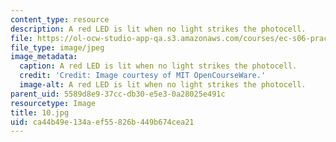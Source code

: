 ```yaml
---
content_type: resource
description: A red LED is lit when no light strikes the photocell.
file: https://ol-ocw-studio-app-qa.s3.amazonaws.com/courses/ec-s06-practical-electronics-fall-2004/ca44b49e134aef55826b449b674cea21_10.jpg
file_type: image/jpeg
image_metadata:
  caption: A red LED is lit when no light strikes the photocell.
  credit: 'Credit: Image courtesy of MIT OpenCourseWare.'
  image-alt: A red LED is lit when no light strikes the photocell.
parent_uid: 5589d8e9-37cc-db30-e5e3-0a28025e491c
resourcetype: Image
title: 10.jpg
uid: ca44b49e-134a-ef55-826b-449b674cea21
---
```

